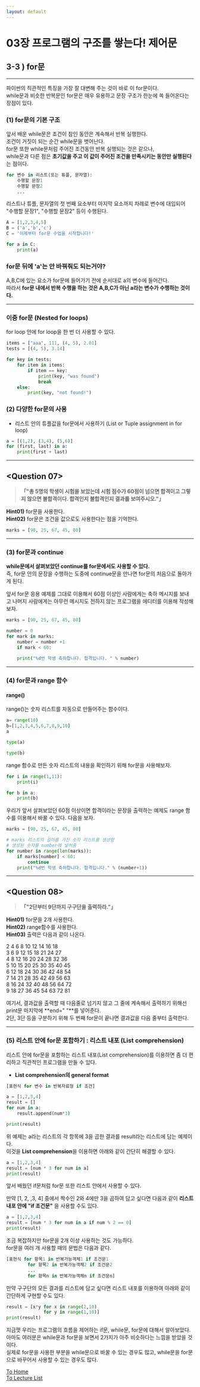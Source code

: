```yaml
---
layout: default
---
```


# 03장 프로그램의 구조를 쌓는다! 제어문

## 3-3 ) for문
-----------------------------------------------------------------------

파이썬의 직관적인 특징을 가장 잘 대변해 주는 것이 바로 이 for문이다.  
while문과 비슷한 반복문인 for문은 매우 유용하고 문장 구조가 한눈에 쏙 들어온다는 장점이 있다.  

### (1) for문의 기본 구조
앞서 배운 while문은 조건이 참인 동안은 계속해서 반복 실행한다.  
조건이 거짓이 되는 순간 while문을 벗어난다.  
for문 또한 while문처럼 주어진 조건동안 반복 실행되는 것은 같으나,  
while문과 다른 점은 **초기값을 주고 이 값이 주어진 조건을 만족시키는 동안만 실행된다**는 점이다.


```python
for 변수 in 리스트(또는 튜플, 문자열):
    수행할 문장1
    수행할 문장2
    ...
```

리스트나 튜플, 문자열의 첫 번째 요소부터 마지막 요소까지 차례로 변수에 대입되어 "수행할 문장1", "수행할 문장2" 등이 수행된다.


```python
A = [1,2,3,4,5]
B = ('a','b','c')
C = '이제부터 for문 수업을 시작합니다!'

for a in C:
    print(a)
```

### for문 뒤에 'a'는 안 바꿔줘도 되는거야?
A,B,C에 있는 요소가 for문에 들어가기 전에 순서대로 a의 변수에 들어간다.  
따라서 **for문 내에서 반복 수행을 하는 것은 A,B,C가 아닌 a라는 변수가 수행하는 것이다.**  

-----  
### 이중 for문 (Nested for loops)
for loop 안에 for loop을 한 번 더 사용할 수 있다.


```python
items = ["aaa", 111, (4, 5), 2.01]
tests = [(4, 5), 3.14]

for key in tests:
    for item in items:
        if item == key:
            print(key, "was found")
            break
    else:
        print(key, "not found!")
```

### (2) 다양한 for문의 사용

* 리스트 안의 튜플값을 for문에서 사용하기 (List or Tuple assignment in for loop)


```python
a = [(1,2), (3,4), (5,6)]
for (first, last) in a:
    print(first + last)
```

--------------
## <Question 07>

> **「"총 5명의 학생이 시험을 보았는데 시험 점수가 60점이 넘으면 합격이고 그렇지 않으면 불합격이다. 합격인지 불합격인지 결과를 보여주시오."」**  

**Hint01)** for문을 사용한다.  
**Hint02)** for문은 조건을 값으로도 사용한다는 점을 기억한다.  



```python
marks = [90, 25, 67, 45, 80]  
```

-----

### (3) for문과 continue

**while문에서 살펴보았던 continue를 for문에서도 사용할 수 있다.**  
즉, for문 안의 문장을 수행하는 도중에 continue문을 만나면 for문의 처음으로 돌아가게 된다.

앞서 for문 응용 예제를 그대로 이용해서 60점 이상인 사람에게는 축하 메시지를 보내고 나머지 사람에게는 아무런 메시지도 전하지 않는 프로그램을 에디터를 이용해 작성해 보자.


```python
marks = [90, 25, 67, 45, 80]

number = 0 
for mark in marks: 
    number = number +1 
    if mark < 60:
        
    print("%d번 학생 축하합니다. 합격입니다. " % number)
```

-------------

### (4) for문과 range 함수

#### range()
range()는 숫자 리스트를 자동으로 만들어주는 함수이다.


```python
a= range(10)
b=[1,2,3,4,5,6,7,8,9,10]
a
```


```python
type(a)
```


```python
type(b)
```

range 함수로 만든 숫자 리스트의 내용을 확인하기 위해 for문을 사용해보자.


```python
for i in range(1,11):
    print(i)
```


```python
for b in a:
    print(b)
```

우리가 앞서 살펴보았던 60점 이상이면 합격이라는 문장을 출력하는 예제도 range 함수를 이용해서 바꿀 수 있다. 다음을 보자.


```python
marks = [90, 25, 67, 45, 80]

# marks 리스트의 길이를 가진 숫자 리스트를 생성함
# 생성된 숫자를 number에 넣어줌
for number in range(len(marks)):
    if marks[number] < 60: 
        continue
    print("%d번 학생 축하합니다. 합격입니다." % (number+1))
```

--------------
## <Question 08>
> **「"2단부터 9단까지 구구단을 출력하라."」**  

**Hint01)** for문을 2개 사용한다.  
**Hint02)** range함수를 사용한다.  
**Hint03)** 출력은 다음과 같이 나온다.  
  
  
2 4 6 8 10 12 14 16 18  
3 6 9 12 15 18 21 24 27  
4 8 12 16 20 24 28 32 36  
5 10 15 20 25 30 35 40 45  
6 12 18 24 30 36 42 48 54  
7 14 21 28 35 42 49 56 63  
8 16 24 32 40 48 56 64 72  
9 18 27 36 45 54 63 72 81  
  
  
여기서, 결과값을 출력할 때 다음줄로 넘기지 않고 그 줄에 계속해서 출력하기 위해선  
print문 마지막에 **end=" "**를 넣어준다.  
2단, 3단 등을 구분하기 위해 두 번째 for문이 끝나면 결과값을 다음 줄부터 출력한다.

-------------

### (5) 리스트 안에 for문 포함하기 : 리스트 내포 (List comprehension)
리스트 안에 for문을 포함하는 리스트 내포(List comprehension)를 이용하면 좀 더 편리하고 직관적인 프로그램을 만들 수 있다.  
* **List comprehension의 general format**


```python
[표현식 for 변수 in 반복자료형 if 조건]
```


```python
a = [1,2,3,4]
result = []
for num in a:
    result.append(num*3)

print(result)
```

위 예제는 a라는 리스트의 각 항목에 3을 곱한 결과를 result라는 리스트에 담는 예제이다.  
이것을 **List comprehension**을 이용하면 아래와 같이 간단히 해결할 수 있다.


```python
a = [1,2,3,4]
result = [num * 3 for num in a]
print(result)
```

앞서 배웠던 if문처럼 for문 또한 리스트 안에서 사용할 수 있다.    
  
만약 [1, 2, ,3, 4] 중에서 짝수인 2와 4에만 3을 곱하여 담고 싶다면 다음과 같이 **리스트 내포 안에 "if 조건문"** 을 사용할 수도 있다.


```python
a = [1,2,3,4]
result = [num * 3 for num in a if num % 2 == 0]
print(result)
```

조금 복잡하지만 for문을 2개 이상 사용하는 것도 가능하다.  
for문을 여러 개 사용할 때의 문법은 다음과 같다.


```python
[표현식 for 항목1 in 반복가능객체1 if 조건문1
        for 항목2 in 반복가능객체2 if 조건문2
        ...
        for 항목n in 반복가능객체n if 조건문n]
```

만약 구구단의 모든 결과를 리스트에 담고 싶다면 리스트 내포를 이용하여 아래와 같이 간단하게 구현할 수도 있다.


```python
result = [x*y for x in range(2,10)
              for y in range(1,10)]
print(result)
```

지금껏 우리는 프로그램의 흐름을 제어하는 if문, while문, for문에 대해서 알아보았다.  
아마도 여러분은 while문과 for문을 보면서 2가지가 아주 비슷하다는 느낌을 받았을 것이다.  
실제로 for문을 사용한 부분을 while문으로 바꿀 수 있는 경우도 많고, while문을 for문으로 바꾸어서 사용할 수 있는 경우도 많다.

[To Home](../index.md)  
[To Lecture List](../lecturelist.md)